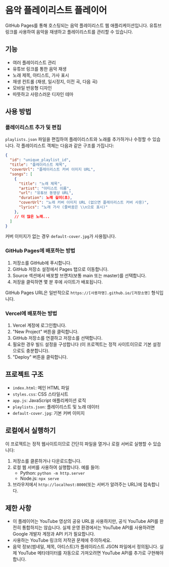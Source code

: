 # 음악 플레이리스트 플레이어

GitHub Pages를 통해 호스팅되는 음악 플레이리스트 웹 애플리케이션입니다. 유튜브 링크를 사용하여 음악을 재생하고 플레이리스트를 관리할 수 있습니다.

## 기능

- 여러 플레이리스트 관리
- 유튜브 링크를 통한 음악 재생
- 노래 제목, 아티스트, 가사 표시
- 재생 컨트롤 (재생, 일시정지, 이전 곡, 다음 곡)
- 모바일 반응형 디자인
- 따뜻하고 사랑스러운 디자인 테마

## 사용 방법

### 플레이리스트 추가 및 편집

`playlists.json` 파일을 편집하여 플레이리스트와 노래를 추가하거나 수정할 수 있습니다. 각 플레이리스트 객체는 다음과 같은 구조를 가집니다:

```json
{
  "id": "unique_playlist_id",
  "title": "플레이리스트 제목",
  "coverUrl": "플레이리스트 커버 이미지 URL",
  "songs": [
    {
      "title": "노래 제목",
      "artist": "아티스트 이름",
      "url": "유튜브 동영상 URL",
      "duration": 노래 길이(초),
      "coverUrl": "노래 커버 이미지 URL (없으면 플레이리스트 커버 사용)",
      "lyrics": "노래 가사 (줄바꿈은 \\n으로 표시)"
    },
    // 더 많은 노래...
  ]
}
```

커버 이미지가 없는 경우 `default-cover.jpg`가 사용됩니다.

### GitHub Pages에 배포하는 방법

1. 저장소를 GitHub에 푸시합니다.
2. GitHub 저장소 설정에서 Pages 탭으로 이동합니다.
3. Source 섹션에서 배포할 브랜치(보통 main 또는 master)를 선택합니다.
4. 저장을 클릭하면 몇 분 후에 사이트가 배포됩니다.

GitHub Pages URL은 일반적으로 `https://[사용자명].github.io/[저장소명]` 형식입니다.

### Vercel에 배포하는 방법

1. Vercel 계정에 로그인합니다.
2. "New Project" 버튼을 클릭합니다.
3. GitHub 저장소를 연결하고 저장소를 선택합니다.
4. 필요한 경우 빌드 설정을 구성합니다 (이 프로젝트는 정적 사이트이므로 기본 설정으로도 충분합니다).
5. "Deploy" 버튼을 클릭합니다.

## 프로젝트 구조

- `index.html`: 메인 HTML 파일
- `styles.css`: CSS 스타일시트
- `app.js`: JavaScript 애플리케이션 로직
- `playlists.json`: 플레이리스트 및 노래 데이터
- `default-cover.jpg`: 기본 커버 이미지

## 로컬에서 실행하기

이 프로젝트는 정적 웹사이트이므로 간단히 파일을 열거나 로컬 서버로 실행할 수 있습니다:

1. 저장소를 클론하거나 다운로드합니다.
2. 로컬 웹 서버를 사용하여 실행합니다. 예를 들어:
   - Python: `python -m http.server`
   - Node.js: `npx serve`
3. 브라우저에서 `http://localhost:8000`(또는 서버가 알려주는 URL)에 접속합니다.

## 제한 사항

- 이 플레이어는 YouTube 영상의 공유 URL을 사용하지만, 공식 YouTube API를 완전히 통합하지는 않습니다. 실제 운영 환경에서는 YouTube API를 사용하려면 Google 개발자 계정과 API 키가 필요합니다.
- 사용하는 YouTube 링크의 저작권 문제에 주의하세요.
- 음악 정보(썸네일, 제목, 아티스트)가 플레이리스트 JSON 파일에서 정의됩니다. 실제 YouTube 메타데이터를 자동으로 가져오려면 YouTube API를 추가로 구현해야 합니다. 